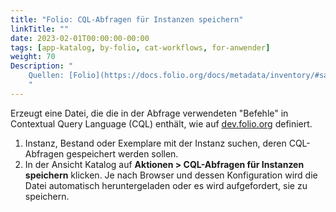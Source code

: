 ```yaml
---
title: "Folio: CQL-Abfragen für Instanzen speichern"
linkTitle: ""
date: 2023-02-01T00:00:00-00:00
tags: [app-katalog, by-folio, cat-workflows, for-anwender]
weight: 70
Description: "
    Quellen: [Folio](https://docs.folio.org/docs/metadata/inventory/#saving-instances-cql-query) & [GBV](https://info.gbv.de/pages/viewpage.action?pageId=852492489)
    "
---
```


Erzeugt eine Datei, die die in der Abfrage verwendeten "Befehle" in Contextual Query Language (CQL) enthält, wie auf [dev.folio.org](http://dev.folio.org/) definiert.

1.  Instanz, Bestand oder Exemplare mit der Instanz suchen, deren CQL-Abfragen gespeichert werden sollen.
2.  In der Ansicht Katalog auf **Aktionen > CQL-Abfragen für Instanzen speichern** klicken. Je nach Browser und dessen Konfiguration wird die Datei automatisch heruntergeladen oder es wird aufgefordert, sie zu speichern.
